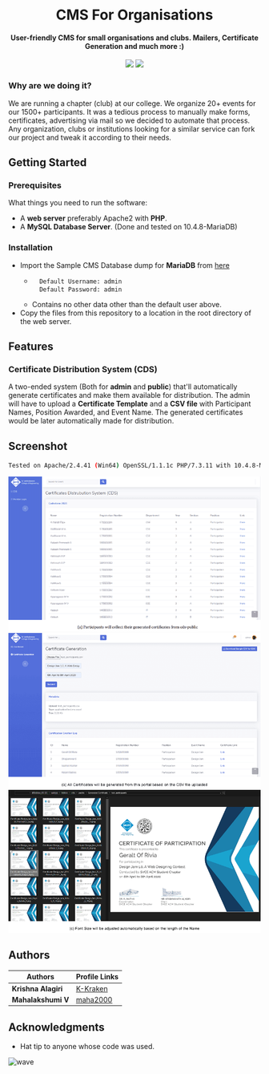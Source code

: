 <h1 align="center">
  <br>
  CMS For Organisations
  <br>
</h1>

<h4 align="center">User-friendly CMS for small organisations and clubs. Mailers, Certificate Generation and much more :)</h4>

<p align="center">
  <img src="https://img.shields.io/github/last-commit/K-Kraken/cms-for-organisations?color=blue&style=flat-square">
  <a href="/LICENSE"><img src="https://img.shields.io/github/license/K-Kraken/cms-for-organisations.svg?style=flat-square"></a>
</p>




### Why are we doing it?
We are running a chapter (club) at our college. We organize 20+ events for our 1500+ participants. It was a tedious process to manually make forms, certificates, advertising via mail so we decided to automate that process. Any organization, clubs or institutions looking for a similar service can fork our project and tweak it according to their needs.



## Getting Started

### Prerequisites
What things you need to run the software:
- A **web server** preferably Apache2 with **PHP**.
- A **MySQL Database Server**. (Done and tested on 10.4.8-MariaDB)

### Installation
- Import the Sample CMS Database dump for **MariaDB** from [here](docs\files\Sample_CMS_Database.sql) 
  - ```
      Default Username: admin
      Default Password: admin
    ```
  - Contains no other data other than the default user above.
- Copy the files from this repository to a location in the root directory of the web server. 


## Features

### Certificate Distribution System (CDS)

A two-ended system (Both for **admin** and **public**) that'll automatically  generate certificates and make them available for distribution. The admin will have to upload a **Certificate Template** and a **CSV file** with Participant Names, Position Awarded, and Event Name. The generated certificates would be later automatically made for distribution.



## Screenshot

```bash
Tested on Apache/2.4.41 (Win64) OpenSSL/1.1.1c PHP/7.3.11 with 10.4.8-MariaDB
```

<img src="/docs/images/cds-public.png" width="650"/>

<img src="/docs/images/cds-admin.png" width="650"/>

<img src="/docs/images/cert.png" width="650"/>





## Authors

| Authors             | Profile Links                            |
| ------------------- | :--------------------------------------- |
| **Krishna Alagiri** | [K-Kraken](https://github.com/K-Kraken/) |
| **Mahalakshumi V**  | [maha2000](https://github.com/maha2000/) |



## Acknowledgments

* Hat tip to anyone whose code was used.




![wave](http://cdn.thekrishna.in/img/common/border.png)
